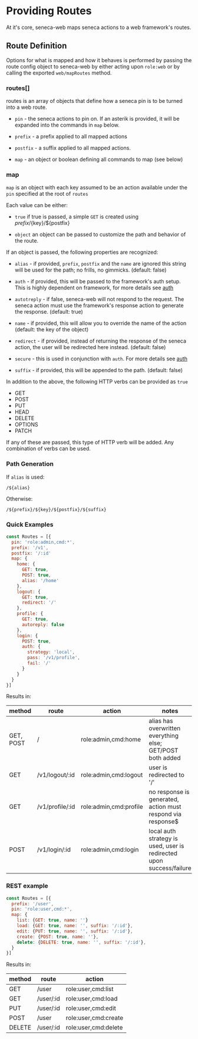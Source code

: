 # Providing Routes

At it's core, seneca-web maps seneca actions to a web framework's routes.

## Route Definition

Options for what is mapped and how it behaves is performed by passing the route config object to seneca-web by either acting upon `role:web` or by calling the exported `web/mapRoutes` method.

### routes[]

routes is an array of objects that define how a seneca pin is to be turned into a web route.

* `pin` - the seneca actions to pin on.  If an asterik is provided, it will be expanded into the commands in `map` below.

* `prefix` - a prefix applied to all mapped actions

* `postfix` - a suffix applied to all mapped actions.

* `map` - an object or boolean defining all commands to map (see below)

### map

`map` is an object with each key assumed to be an action available under the `pin` specified at the root of `routes`

Each value can be either:

* `true` if true is passed, a simple `GET` is created using ${prefix}/${key}/${postfix}

* `object` an object can be passed to customize the path and behavior of the route.

If an object is passed, the following properties are recognized:

* `alias` - if provided, `prefix`, `postfix` and the `name` are ignored this string will be used for the path; no frills, no gimmicks. (default: false)

* `auth` - if provided, this will be passed to the framework's auth setup.  This is highly dependent on framework, for more details see [auth](./auth.md)

* `autotreply` - if false, seneca-web will not respond to the request. The seneca action must use the framework's response action to generate the response.  (default: true)

* `name` - if provided, this will allow you to override the name of the action (default: the key of the object)

* `redirect` - if provided, instead of returning the response of the seneca action, the user will be redirected here instead.  (default: false)

* `secure` - this is used in conjunction with `auth`.   For more details see [auth](./auth.md)

* `suffix` - if provided, this will be appended to the path. (default: false)

In addition to the above, the following HTTP verbs can be provided as `true`

* GET
* POST
* PUT
* HEAD
* DELETE
* OPTIONS
* PATCH

If any of these are passed, this type of HTTP verb will be added. Any combination of verbs can be used.

### Path Generation

If `alias` is used:

    /${alias}

Otherwise:

    /${prefix}/${key}/${postfix}/${suffix}

### Quick Examples

```js
const Routes = [{
  pin: 'role:admin,cmd:*',
  prefix: '/v1',
  postfix: '/:id'
  map: {
    home: {
      GET: true,
      POST: true,
      alias: '/home'
    },
    logout: {
      GET: true,
      redirect: '/'
    },
    profile: {
      GET: true,
      autoreply: false
    },
    login: {
      POST: true,
      auth: {
        strategy: 'local',
        pass: '/v1/profile',
        fail: '/'
      }
    }
  }
}]
```

Results in:

| method    | route           | action                 | notes                                                                |
|-----------|-----------------|------------------------|----------------------------------------------------------------------|
| GET, POST | /               | role:admin,cmd:home    | alias has overwritten everything else; GET/POST both added           |
| GET       | /v1/logout/:id  | role:admin,cmd:logout  | user is redirected to '/'                                            |
| GET       | /v1/profile/:id | role:admin,cmd:profile | no response is generated, action must respond via response$          |
| POST      | /v1/login/:id   | role:admin,cmd:login   | local auth strategy is used, user is redirected upon success/failure |

### REST example

```js
const Routes = [{
  prefix: '/user',
  pin: 'role:user,cmd:*',
  map: {
    list: {GET: true, name: ''}
    load: {GET: true, name: '', suffix: '/:id'},
    edit: {PUT: true, name: '', suffix: '/:id'},
    create: {POST: true, name: ''},
    delete: {DELETE: true, name: '', suffix: '/:id'},
  }
}]

```
Results in:

| method | route     | action               |
|--------|-----------|----------------------|
| GET    | /user     | role:user,cmd:list   |
| GET    | /user/:id | role:user,cmd:load   |
| PUT    | /user/:id | role:user,cmd:edit   |
| POST   | /user     | role:user,cmd:create |
| DELETE | /user/:id | role:user,cmd:delete |
